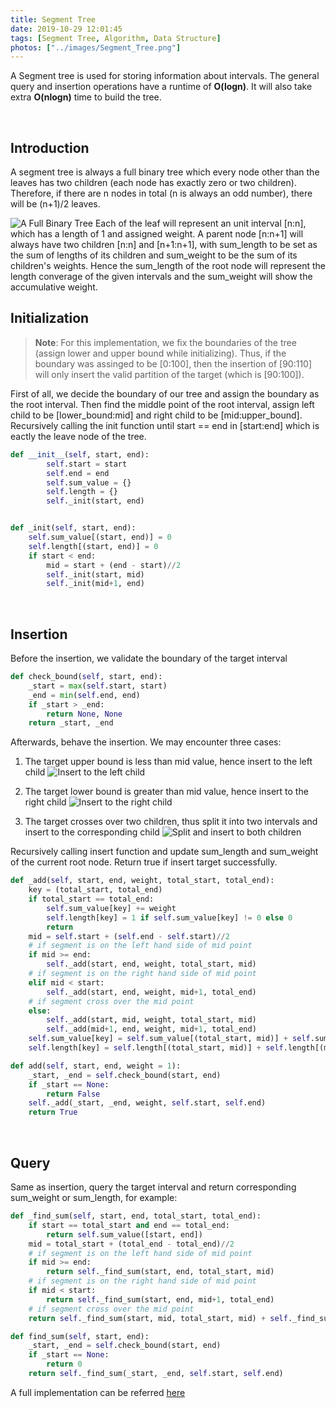 ```yaml
---
title: Segment Tree
date: 2019-10-29 12:01:45
tags: [Segment Tree, Algorithm, Data Structure]
photos: ["../images/Segment_Tree.png"]
---
```


A Segment tree is used for storing information about intervals. The general query and insertion operations have a runtime of **O(logn)**. It will also take extra **O(nlogn)** time to build the tree.
<!-- more -->
<br/>

## Introduction

A segment tree is always a full binary tree which every node other than the leaves has two children (each node has exactly zero or two children). Therefore, if there are n nodes in total (n is always an odd number), there will be (n+1)/2 leaves.

![A Full Binary Tree](Full_Binary_Tree.png)
Each of the leaf will represent an unit interval [n:n], which has a length of 1 and assigned weight. A parent node [n:n+1] will always have two children [n:n] and [n+1:n+1], with sum_length to be set as the sum of lengths of its children and sum_weight to be the sum of its children's weights. Hence the sum_length of the root node will represent the length converage of the given intervals and the sum_weight will show the accumulative weight.
<br/>

## Initialization

> **Note**: For this implementation, we fix the boundaries of the tree (assign lower and upper bound while initializing). Thus, if the boundary was assinged to be [0:100], then the insertion of [90:110] will only insert the valid partition of the target (which is [90:100]).

First of all, we decide the boundary of our tree and assign the boundary as the root interval. Then find the middle point of the root interval, assign left child to be [lower_bound:mid] and right child to be [mid:upper_bound]. Recursively calling the init function until start == end in [start:end] which is eactly the leave node of the tree.

```python
def __init__(self, start, end):
        self.start = start
        self.end = end
        self.sum_value = {}
        self.length = {}
        self._init(start, end)


def _init(self, start, end):
    self.sum_value[(start, end)] = 0
    self.length[(start, end)] = 0
    if start < end:
        mid = start + (end - start)//2
        self._init(start, mid)
        self._init(mid+1, end)

```
<br/>

## Insertion

Before the insertion, we validate the boundary of the target interval
```python
def check_bound(self, start, end):
    _start = max(self.start, start)
    _end = min(self.end, end)
    if _start > _end:
        return None, None
    return _start, _end
```
Afterwards, behave the insertion. We may encounter three cases:

1. The target upper bound is less than mid value, hence insert to the left child
![Insert to the left child](Segment_Tree_Left_Insert.png)

2. The target lower bound is greater than mid value, hence insert to the right child
![Insert to the right child](Segment_Tree_Right_Insert.png)

3. The target crosses over two children, thus split it into two intervals and insert to the corresponding child
![Split and insert to both children](Segment_Tree_Split_Insert.png)

Recursively calling insert function and update sum_length and sum_weight of the current root node. Return true if insert target successfully.

```python
def _add(self, start, end, weight, total_start, total_end):
    key = (total_start, total_end)
    if total_start == total_end:
        self.sum_value[key] += weight
        self.length[key] = 1 if self.sum_value[key] != 0 else 0
        return
    mid = self.start + (self.end - self.start)//2
    # if segment is on the left hand side of mid point
    if mid >= end:
        self._add(start, end, weight, total_start, mid)
    # if segment is on the right hand side of mid point
    elif mid < start:
        self._add(start, end, weight, mid+1, total_end)
    # if segment cross over the mid point
    else:
        self._add(start, mid, weight, total_start, mid)
        self._add(mid+1, end, weight, mid+1, total_end)
    self.sum_value[key] = self.sum_value[(total_start, mid)] + self.sum_value[(mid+1, total_end)]   
    self.length[key] = self.length[(total_start, mid)] + self.length[(mid+1, total_end)]

def add(self, start, end, weight = 1):
    _start, _end = self.check_bound(start, end)
    if _start == None:
        return False
    self._add(_start, _end, weight, self.start, self.end)
    return True
```
<br/>

## Query

Same as insertion, query the target interval and return corresponding sum_weight or sum_length, for example:
```python
def _find_sum(self, start, end, total_start, total_end):
    if start == total_start and end == total_end:
        return self.sum_value([start, end])
    mid = total_start + (total_end - total_end)//2
    # if segment is on the left hand side of mid point
    if mid >= end:
        return self._find_sum(start, end, total_start, mid)
    # if segment is on the right hand side of mid point
    if mid < start:
        return self._find_sum(start, end, mid+1, total_end)
    # if segment cross over the mid point
    return self._find_sum(start, mid, total_start, mid) + self._find_sum(mid+1, end, mid+1, total_end)  

def find_sum(self, start, end):
    _start, _end = self.check_bound(start, end)
    if _start == None:
        return 0
    return self._find_sum(_start, _end, self.start, self.end)
```

A full implementation can be referred [here](https://github.com/OhYoooo/Segment-Tree/blob/master/segment_tree.py)

